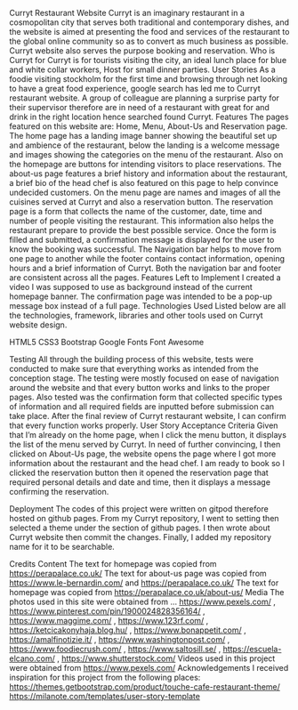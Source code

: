 Curryt Restaurant Website
Curryt is an imaginary restaurant in a cosmopolitan city that serves both traditional and contemporary dishes, and the website is aimed at presenting the food and services of the restaurant to the global online community so as to convert as much business as possible. Curryt website also serves the purpose booking and reservation. 
Who is Curryt for
Curryt is for tourists visiting the city, an ideal lunch place for blue and white collar workers, Host for small dinner parties.
User Stories
As a foodie visiting stockholm for the first time and browsing through net looking to have a great food experience, google search has led me to Curryt restaurant website.
A group of colleague are planning a surprise party for their supervisor therefore are in need of a restaurant with great for and drink in the right location hence searched found Curryt.
Features
The pages featured on this website are: Home, Menu, About-Us and Reservation page.
The home page has a landing image banner showing the beautiful set up and ambience of the restaurant, below the landing is a welcome message and images showing the categories on the menu of the restaurant. Also on the homepage are buttons for intending visitors to place reservations.
The about-us page features a brief history and information about the restaurant, a brief bio of the head chef is also featured on this page to help convince undecided customers.
On the menu page are names and images of all the cuisines served at Curryt and also a reservation button.
The reservation page is a form that collects the name of the customer, date, time and number of people visiting the restaurant. This information also helps the restaurant prepare to provide the best possible service. Once the form is filled and submitted, a confirmation message is displayed for the user to know the booking was successful.
The Navigation bar helps to move from one page to another while the footer contains contact information, opening hours and a brief information of Curryt. Both the navigation bar and footer are consistent across all the pages. 
Features Left to Implement
I created a video I was supposed to use as background instead of the current homepage banner.
The confirmation page was intended to be a pop-up message box instead of a full page.
Technologies Used
Listed below are all the technologies, framework, libraries and other tools used on Curryt website design.
 
HTML5
CSS3
Bootstrap
Google Fonts
Font Awesome

Testing
All through the building process of this website, tests were conducted to make sure that everything works as intended from the conception stage. The testing were mostly focused on ease of navigation around the website and that every button works and links to the proper pages. Also tested was the confirmation form that collected specific types of information and all required fields are inputted before submission can take place.
After the final review of Curryt restaurant website, I can confirm that every function works properly.
User Story Acceptance Criteria
Given that I’m already on the home page, when I click the menu button, it displays the list of the menu served by Curryt. In need of further convincing, I then clicked on About-Us page, the website opens the page where I got more information about the restaurant and the head chef. I am ready to book so I clicked the reservation button then it opened the reservation page that required personal details and date and time, then it displays a message confirming the reservation.
 
Deployment
The codes of this project were written on gitpod therefore hosted on github pages.
From my Curryt repository, I went to setting then selected a theme under the section of github pages. I then wrote about Curryt website then commit the changes. Finally, I added my repository name for it to be searchable.
 
Credits
Content
The text for homepage was copied from https://perapalace.co.uk/
The text for about-us page was copied from https://www.le-bernardin.com/ and  https://perapalace.co.uk/
The text for homepage was copied from https://perapalace.co.uk/about-us/
Media
The photos used in this site were obtained from … https://www.pexels.com/ , https://www.pinterest.com/pin/1900024828356164/ , https://www.maggime.com/ , https://www.123rf.com/ , https://ketcicakonyhaja.blog.hu/ , https://www.bonappetit.com/ , https://amalfinotizie.it/ , https://www.washingtonpost.com/ , https://www.foodiecrush.com/ , https://www.saltosill.se/ , https://escuela-elcano.com/ , https://www.shutterstock.com/
Videos used in this project were obtained from https://www.pexels.com/
Acknowledgements
I received inspiration for this project from the following places:
https://themes.getbootstrap.com/product/touche-cafe-restaurant-theme/
https://milanote.com/templates/user-story-template
